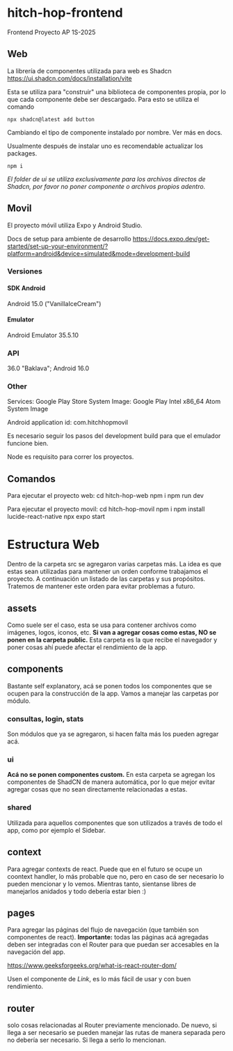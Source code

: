 # hitch-hop-frontend
Frontend Proyecto AP 1S-2025

## Web 
La librería de componentes utilizada para web es Shadcn
https://ui.shadcn.com/docs/installation/vite

Esta se utiliza para "construir" una biblioteca de componentes propia, por lo que cada componente debe ser descargado. Para esto se utiliza el comando 

```
npx shadcn@latest add button

```

Cambiando el tipo de componente instalado por nombre. Ver más en docs. 

Usualmente después de instalar uno es recomendable actualizar los packages. 

```
npm i
```
*El folder de ui se utiliza exclusivamente para los archivos directos de Shadcn, por favor no poner componente o archivos propios adentro.*

## Movil 
El proyecto móvil utiliza Expo y Android Studio. 

Docs de setup para ambiente de desarrollo 
https://docs.expo.dev/get-started/set-up-your-environment/?platform=android&device=simulated&mode=development-build

### Versiones
#### SDK Android
Android 15.0 ("VanillaIceCream")

#### Emulator
Android Emulator 35.5.10

### API
36.0 "Baklava"; Android 16.0 

### Other 
Services: Google Play Store 
System Image: Google Play Intel x86_64 Atom System Image 

Android application id: com.hitchhopmovil

Es necesario seguir los pasos del development build para que el emulador funcione bien. 

Node es requisito para correr los proyectos. 

## Comandos 
Para ejecutar el proyecto web: 
    cd hitch-hop-web
    npm i 
    npm run dev

Para ejecutar el proyecto movil: 
    cd hitch-hop-movil
    npm i 
    npm install lucide-react-native
    npx expo start 


# Estructura Web
Dentro de la carpeta src se agregaron varias carpetas más. La idea es que estas sean utilizadas para mantener un orden conforme trabajamos el proyecto. A continuación un listado de las carpetas y sus propósitos. Tratemos de mantener este orden para evitar problemas a futuro. 

## assets
Como suele ser el caso, esta se usa para contener archivos como imágenes, logos, iconos, etc. **Si van a agregar cosas como estas, NO se ponen en la carpeta public.** Esta carpeta es la que recibe el navegador y poner cosas ahí puede afectar el rendimiento de la app. 

## components
Bastante self explanatory, acá se ponen todos los componentes que se ocupen para la construcción de la app. Vamos a manejar las carpetas por módulo. 

### consultas, login, stats
Son módulos que ya se agregaron, si hacen falta más los pueden agregar acá. 


### ui
**Acá no se ponen componentes custom.** En esta carpeta se agregan los componentes de ShadCN de manera automática, por lo que mejor evitar agregar cosas que no sean directamente relacionadas a estas. 

### shared 
Utilizada para aquellos componentes que son utilizados a través de todo el app, como por ejemplo el Sidebar. 

## context 
Para agregar contexts de react. Puede que en el futuro se ocupe un coontext handler, lo más probable que no, pero en caso de ser necesario lo pueden mencionar y lo vemos. Mientras tanto, sientanse libres de manejarlos anidados y todo debería estar bien :) 

## pages 
Para agregar las páginas del flujo de navegación (que también son componentes de react). 
**Importante:** todas las páginas acá agregadas deben ser integradas con el Router para que puedan ser accesables en la navegación del app. 

https://www.geeksforgeeks.org/what-is-react-router-dom/

Usen el componente de *Link*, es lo más fácil de usar y con buen rendimiento. 

## router
solo cosas relacionadas al Router previamente mencionado. De nuevo, si llega a ser necesario se pueden manejar las rutas de manera separada pero no debería ser necesario. Si llega a serlo lo mencionan. 